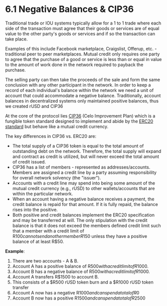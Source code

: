 # 6.1 Negative Balances & CIP36

Traditional trade or IOU systems typically allow for a 1 to 1 trade where each side of the transaction must agree that their goods or services are of equal value to the other party's goods or services and if so the transaction can take place.&#x20;

Examples of this include Facebook marketplace, Craigslist, Offerup, etc. - traditional peer to peer marketplaces. Mutual credit only requires one party to agree that the purchase of a good or service is less than or equal in value to the amount of work done in the network required to payback the purchase.&#x20;

The selling party can then take the proceeds of the sale and form the same conclusion with any other participant in the network. In order to keep a record of each individual's balance within the network we need a unit of account that could accommodate a  negative balance. Traditionally, account balances in decentralized systems only maintained positive balances, thus we created rUSD and CIP36

At the core of the protocol lies [CIP36](https://re-source.medium.com/a-mutual-credit-erc20-cip-for-celo-62c04492dcde) (Celo Improvement Plan) which is a fungible token standard designed to implement and abide by the [ERC20 standard](https://ethereum.org/en/developers/docs/standards/tokens/erc-20/) but behave like a mutual credit currency.

The key differences in CIP36 vs. ERC20 are:

* The total supply of a CIP36 token is equal to the total amount of outstanding debt on the network. Therefore, the total supply will expand and contract as credit is utilized, but will never exceed the total amount of credit issued.
* CIP36 has a list of members - represented as addresses/accounts. Members are assigned a credit line by a party assuming responsibility for overall network solvency (the "issuer").
* Accounts with a credit line may spend into being some amount of the mutual credit currency (e.g., rUSD) to other wallets/accounts that are within the particular network.
* When an account having a negative balance receives a payment, the credit balance is repaid for that amount. If it is fully repaid, the balance rises into the positive.&#x20;
* Both positive and credit balances implement the ERC20 specification and may be transferred at will. The only stipulation with the credit balance is that it does not exceed the members defined credit limit such that a member with a credit limit of R$100 cannot send another member R$150 unless they have a positive balance of at least R$50.

**Example**:

1. There are two accounts - A & B.
2. Account A has a positive balance of R$500 with a credit limit of R$1000.
3. Account B has a negative balance of R$500 with a credit limit of R$1000.
4. Account A transfers R$1500 to account B.
5. This consists of a $R500 rUSD token burn and a $R1000 rUSD token transfer
6. Account A now has a negative R$1000 and can spend a total of R$0
7. Account B now has a positive R$1500 and can spend a total of R$2500
